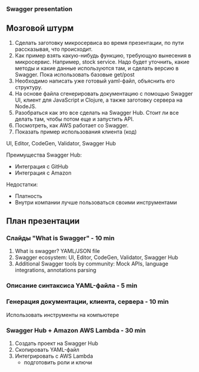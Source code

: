 ### Swagger presentation

## Мозговой штурм

1. Сделать заготовку микросервиса во время презентации, по пути рассказывая, что происходит.
2. Как пример взять какую-нибудь функцию, требующую вынесения в микросервис. Например, stock service. Надо будет уточнить, какие методы и какие данные используются там, и сделать версию в Swagger. Пока использовать базовые get/post
3. Необходимо написать уже готовый yaml-файл, объяснить его структуру.
4. На основе файла сгенерировать документацию с помощью Swagger UI, клиент для JavaScript и Clojure, а также заготовку сервера на NodeJS.
5. Разобраться как это все сделать на Swagger Hub. Стоит ли все делать там, чтобы потом еще и запустить API.
6. Посмотреть, как AWS работает со Swagger.
7. Показать пример использования клиента (код)


UI, Editor, CodeGen, Validator, Swagger Hub

Преимущества Swagger Hub:
- Интеграция с GitHub
- Интеграция с Amazon

Недостатки:
- Платность
- Внутри компании лучше пользоваться своими инструментами

## План презентации

### Слайды "What is Swagger" - 10 min

1. What is swagger? YAML/JSON file
2. Swagger ecosystem: UI, Editor, CodeGen, Validator, Swagger Hub
3. Additional Swagger tools by community: Mock APIs, language integrations, annotations parsing

### Описание синтаксиса YAML-файла - 5 min

### Генерация документации, клиента, сервера - 10 min

Использовать инструменты на компьютере

### Swagger Hub + Amazon AWS Lambda - 30 min

1. Создать проект на Swagger Hub
2. Скопировать YAML-файл
3. Интегрировать с AWS Lambda
    - подготовить роли и ключи
